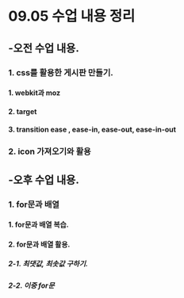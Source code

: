 # 09.05 수업 내용 정리

## -오전 수업 내용.

### 1. css를 활용한 게시판 만들기.

#### 1. webkit과 moz
#### 2. target
#### 3. transition ease , ease-in, ease-out, ease-in-out

### 2. icon 가져오기와 활용

## -오후 수업 내용.

### 1. for문과 배열

#### 1. for문과 배열 복습.


#### 2. for문과 배열 활용.

##### 2-1. 최댓값, 최솟값 구하기.

##### 2-2. 이중 for문
